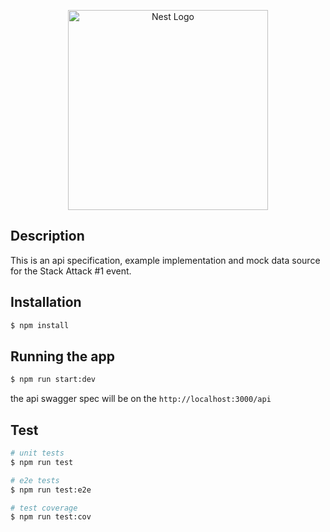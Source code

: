 <p align="center">
  <a href="http://nestjs.com/" target="blank"><img src="https://nestjs.com/img/logo_text.svg" width="320" alt="Nest Logo" /></a>
</p>

## Description

This is an api specification, example implementation and mock data source for the Stack Attack #1 event.

## Installation

```bash
$ npm install
```

## Running the app

```bash
$ npm run start:dev
```

the api swagger spec will be on the `http://localhost:3000/api`

## Test

```bash
# unit tests
$ npm run test

# e2e tests
$ npm run test:e2e

# test coverage
$ npm run test:cov
```
